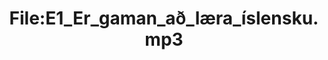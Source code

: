 ---
title: File:E1_Er_gaman_að_læra_íslensku.mp3
recording of: Er gaman að læra íslensku?
reading speed: slow
speaker: E
license: CC0
---